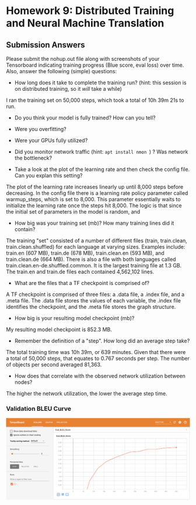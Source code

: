 # Homework 9: Distributed Training and Neural Machine Translation

## Submission Answers

Please submit the nohup.out file along with screenshots of your Tensorboard indicating training progress (Blue score, eval loss) over time.  Also, answer the following (simple) questions:
* How long does it take to complete the training run? (hint: this session is on distributed training, so it *will* take a while)

I ran the training set on 50,000 steps, which took a total of 10h 39m 21s to run.

* Do you think your model is fully trained? How can you tell?



* Were you overfitting?



* Were your GPUs fully utilized?



* Did you monitor network traffic (hint:  ```apt install nmon ```) ? Was network the bottleneck?



* Take a look at the plot of the learning rate and then check the config file.  Can you explan this setting?

The plot of the learning rate increases linearly up until 8,000 steps before decreasing. In the config file there is a learning rate policy parameter called warmup_steps, which is set to 8,000. This parameter essentially waits to initialize the learning rate once the steps hit 8,000. The logic is that since the initial set of parameters in the model is random, and 

* How big was your training set (mb)? How many training lines did it contain?

The training "set" consisted of a number of different files (train, train.clean, train.clean.shuffled) for each language at varying sizes. Examples include: train.en (607 MB), train.de (678 MB), train.clean.en (593 MB), and train.clean.de (664 MB). There is also a file with both languages called train.clean.en-de.shuffled.common. It is the largest training file at 1.3 GB. The train.en and train.de files each contained 4,562,102 lines.

* What are the files that a TF checkpoint is comprised of?

A TF checkpoint is comprised of three files: a .data file, a .index file, and a .meta file. The .data file stores the values of each variable, the .index file identifies the checkpoint, and the .meta file stores the graph structure.

* How big is your resulting model checkpoint (mb)?

My resulting model checkpoint is 852.3 MB.

* Remember the definition of a "step". How long did an average step take?

The total training time was 10h 39m, or 639 minutes. Given that there were a total of 50,000 steps, that equates to 0.767 seconds per step. The number of objects per second averaged 81,363.

* How does that correlate with the observed network utilization between nodes?

The higher the network utilization, the lower the average step time.

### Validation BLEU Curve
![Validation BLEU Curve](Eval_BLEU_Score_50k.png)

### 

